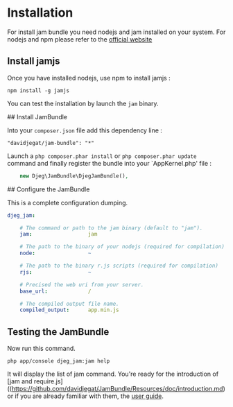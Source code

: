 Installation
============

For install jam bundle you need nodejs and jam installed on your system. For nodejs and npm
please refer to the [official website](http://nodejs.org/)

## Install jamjs

Once you have installed nodejs, use npm to install jamjs :

```
npm install -g jamjs
```

You can test the installation by launch the `jam` binary.

## Install JamBundle

Into your `composer.json` file add this dependency line :

```
"davidjegat/jam-bundle": "*"
```

Launch a `php composer.phar install` or `php composer.phar update` command and finally register the 
bundle into your `AppKernel.php' file :

```php
	new Djeg\JamBundle\DjegJamBundle(),
```

## Configure the JamBundle

This is a complete configuration dumping.

```yaml
djeg_jam:

    # The command or path to the jam binary (default to "jam").
    jam:                  jam

    # The path to the binary of your nodejs (required for compilation)
    node:                 ~

    # The path to the binary r.js scripts (required for compilation)
    rjs:                  ~

    # Precised the web uri from your server.
    base_url:             /

    # The compiled output file name.
    compiled_output:      app.min.js

```

## Testing the JamBundle

Now run this command.

```
php app/console djeg_jam:jam help
```

It will display the list of jam command. You're ready for the introduction of 
[jam and require.js]((https://github.com/davidjegat/JamBundle/Resources/doc/introduction.md) or
if you are already familiar with them, the [user guide](https://github.com/davidjegat/JamBundle/Resources/doc/user_guide.md).
